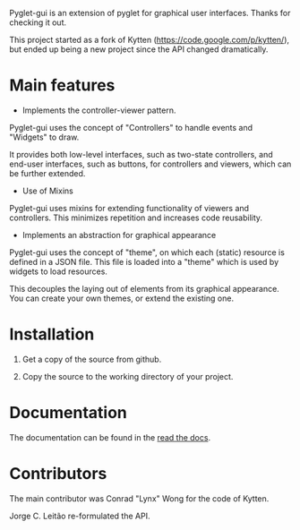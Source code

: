 Pyglet-gui is an extension of pyglet for graphical user interfaces.
Thanks for checking it out.

This project started as a fork of Kytten (https://code.google.com/p/kytten/),
but ended up being a new project since the API changed dramatically.

Main features
==============

* Implements the controller-viewer pattern.

Pyglet-gui uses the concept of "Controllers" to handle events and "Widgets" to draw.

It provides both low-level interfaces, such as two-state controllers,
and end-user interfaces, such as buttons, for controllers and viewers,
which can be further extended.

* Use of Mixins

Pyglet-gui uses mixins for extending functionality of viewers and controllers.
This minimizes repetition and increases code reusability.

* Implements an abstraction for graphical appearance

Pyglet-gui uses the concept of "theme", on which each (static) resource is defined in a JSON file.
This file is loaded into a "theme" which is used by widgets to load resources.

This decouples the laying out of elements from its graphical appearance. You can create your own themes,
or extend the existing one.


Installation
=============

1. Get a copy of the source from github.

2. Copy the source to the working directory of your project.


Documentation
=============

The documentation can be found in the [read the docs](https://readthedocs.org/builds/pyglet-gui/).

Contributors
=============

The main contributor was Conrad "Lynx" Wong for the code of Kytten.

Jorge C. Leitão re-formulated the API.
